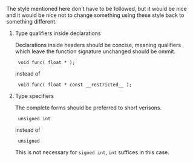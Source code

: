 The style mentioned here don't have to be followed, but it would be nice and it would be nice not to change something using these style back to something different.

1. Type qualifiers inside declarations

    Declarations inside headers should be concise, meaning qualifiers which leave the function signature unchanged should be ommit.

        void func( float * );

    instead of

        void func( float * const __restricted__ );

2. Type specifiers

    The complete forms should be preferred to short verisons.

        unsigned int

    instead of

        unsigned

    This is not necessary for `signed int`, `int` suffices in this case.
